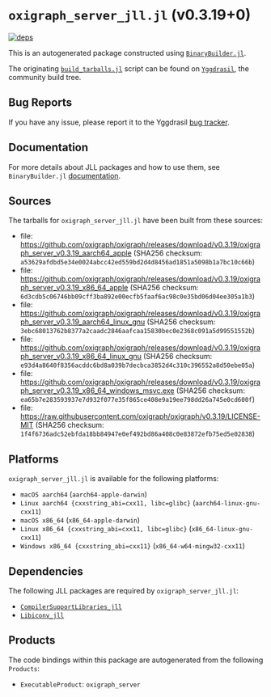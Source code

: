 # `oxigraph_server_jll.jl` (v0.3.19+0)

[![deps](https://juliahub.com/docs/oxigraph_server_jll/deps.svg)](https://juliahub.com/ui/Packages/oxigraph_server_jll/4pc4e?page=2)

This is an autogenerated package constructed using [`BinaryBuilder.jl`](https://github.com/JuliaPackaging/BinaryBuilder.jl).

The originating [`build_tarballs.jl`](https://github.com/JuliaPackaging/Yggdrasil/blob/991b9b5411125dc1f502369496a9564fcdc5ed1b/O/oxigraph_server/build_tarballs.jl) script can be found on [`Yggdrasil`](https://github.com/JuliaPackaging/Yggdrasil/), the community build tree.

## Bug Reports

If you have any issue, please report it to the Yggdrasil [bug tracker](https://github.com/JuliaPackaging/Yggdrasil/issues).

## Documentation

For more details about JLL packages and how to use them, see `BinaryBuilder.jl` [documentation](https://docs.binarybuilder.org/stable/jll/).

## Sources

The tarballs for `oxigraph_server_jll.jl` have been built from these sources:

* file: https://github.com/oxigraph/oxigraph/releases/download/v0.3.19/oxigraph_server_v0.3.19_aarch64_apple (SHA256 checksum: `a53629afdbd5e34e0024abcc42ed559bd2d4d8456ad1851a5098b1a7bc10c66b`)
* file: https://github.com/oxigraph/oxigraph/releases/download/v0.3.19/oxigraph_server_v0.3.19_x86_64_apple (SHA256 checksum: `6d3cdb5c06746bb09cff3ba892e00ecfb5faaf6ac98c0e35bd06d04ee305a1b3`)
* file: https://github.com/oxigraph/oxigraph/releases/download/v0.3.19/oxigraph_server_v0.3.19_aarch64_linux_gnu (SHA256 checksum: `3ebc68013762b8377a2caadc2846aafcaa15830bec0e2368c091a5d99551552b`)
* file: https://github.com/oxigraph/oxigraph/releases/download/v0.3.19/oxigraph_server_v0.3.19_x86_64_linux_gnu (SHA256 checksum: `e93d4a8640f8356acddc6bd8a039b7decbca3852d4c310c396552a8d50ebe05a`)
* file: https://github.com/oxigraph/oxigraph/releases/download/v0.3.19/oxigraph_server_v0.3.19_x86_64_windows_msvc.exe (SHA256 checksum: `ea65b7e283593937e7d932f077e35f865ce408e9a19ee798dd26a745e0cd600f`)
* file: https://raw.githubusercontent.com/oxigraph/oxigraph/v0.3.19/LICENSE-MIT (SHA256 checksum: `1f4f6736adc52ebfda18bb84947e0ef492bd86a408c0e83872efb75ed5e02838`)

## Platforms

`oxigraph_server_jll.jl` is available for the following platforms:

* `macOS aarch64` (`aarch64-apple-darwin`)
* `Linux aarch64 {cxxstring_abi=cxx11, libc=glibc}` (`aarch64-linux-gnu-cxx11`)
* `macOS x86_64` (`x86_64-apple-darwin`)
* `Linux x86_64 {cxxstring_abi=cxx11, libc=glibc}` (`x86_64-linux-gnu-cxx11`)
* `Windows x86_64 {cxxstring_abi=cxx11}` (`x86_64-w64-mingw32-cxx11`)

## Dependencies

The following JLL packages are required by `oxigraph_server_jll.jl`:

* [`CompilerSupportLibraries_jll`](https://github.com/JuliaBinaryWrappers/CompilerSupportLibraries_jll.jl)
* [`Libiconv_jll`](https://github.com/JuliaBinaryWrappers/Libiconv_jll.jl)

## Products

The code bindings within this package are autogenerated from the following `Products`:

* `ExecutableProduct`: `oxigraph_server`
